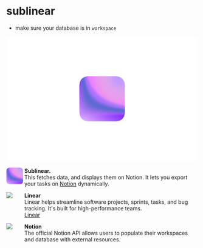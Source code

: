 # sublinear

- make sure your database is in `workspace`

![img](assets/mscene.png)  




<img align="left" width="44px" src="https://raw.githubusercontent.com/jonas-kgomo/sublinear/461c431c2e69165388db6c4636fe660a74929781/assets/logo.png">
<ul><ul>
    <b>Sublinear.</b><br/>
    This fetches data, and displays them on Notion. It lets you export your tasks on <a href="https://www.notion.so/">Notion</a> dynamically.
 
</ul></ul>

<img align="left" width="44px" src="https://pbs.twimg.com/profile_images/1121592030449168385/MF6whgy1.png">
<ul><ul>
    <b>Linear</b><br/>
    Linear helps streamline software projects, sprints, tasks, and bug tracking. It's built for high-performance teams.
  <br/> <a href="https://linear.app/">Linear</a> 
</ul></ul>

<img align="left" width="44px" src="https://pbs.twimg.com/profile_images/1381737932780752896/MbHGl54A_400x400.png">
<ul><ul>
    <b>Notion</b><br/>
    The official Notion API allows users to populate their workspaces and database with external resources. 
  
</ul></ul>

 

</ul></ul>